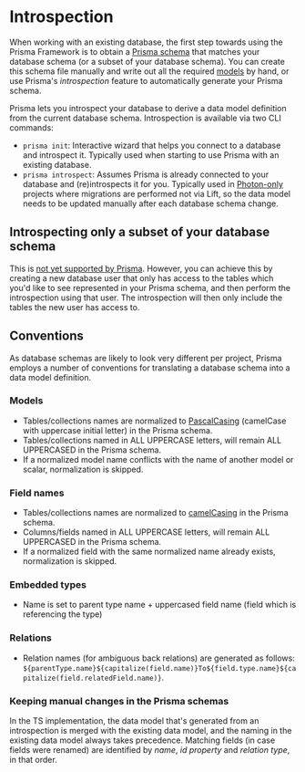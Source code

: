 # Introspection

When working with an existing database, the first step towards using the Prisma Framework is to obtain a [Prisma schema](./prisma-schema-file.md) that matches your database schema (or a subset of your database schema). You can create this schema file manually and write out all the required [models](./data-modeling.md#models) by hand, or use Prisma's _introspection_ feature to automatically generate your Prisma schema. 

Prisma lets you introspect your database to derive a data model definition from the current database schema. Introspection is available via two CLI commands:

- `prisma init`: Interactive wizard that helps you connect to a database and introspect it. Typically used when starting to use Prisma with an existing database.
- `prisma introspect`: Assumes Prisma is already connected to your database and (re)introspects it for you. Typically used in [Photon-only](./photon/use-only-photon.md) projects where migrations are performed not via Lift, so the data model needs to be updated manually after each database schema change.

## Introspecting only a subset of your database schema

This is [not yet supported by Prisma](https://github.com/prisma/prisma2/issues/807). However, you can achieve this by creating a new database user that only has access to the tables which you'd like to see represented in your Prisma schema, and then perform the introspection using that user. The introspection will then only include the tables the new user has access to.

## Conventions

As database schemas are likely to look very different per project, Prisma employs a number of conventions for translating a database schema into a data model definition.

### Models

- Tables/collections names are normalized to [PascalCasing](http://wiki.c2.com/?PascalCase) (camelCase with uppercase initial letter) in the Prisma schema.
- Tables/collections named in ALL UPPERCASE letters, will remain ALL UPPERCASED in the Prisma schema.
- If a normalized model name conflicts with the name of another model or scalar, normalization is skipped.

### Field names

- Tables/collections names are normalized to [camelCasing](http://wiki.c2.com/?CamelCase) in the Prisma schema.
- Columns/fields named in ALL UPPERCASE letters, will remain ALL UPPERCASED in the Prisma schema.
- If a normalized field with the same normalized name already exists, normalization is skipped.

### Embedded types

- Name is set to parent type name + uppercased field name (field which is referencing the type)

### Relations

- Relation names (for ambiguous back relations) are generated as follows: `${parentType.name}${capitalize(field.name)}To${field.type.name}${capitalize(field.relatedField.name)}`.

### Keeping manual changes in the Prisma schemas

In the TS implementation, the data model that's generated from an introspection is merged with the existing data model, and the naming in the existing data model always takes precedence. Matching fields (in case fields were renamed) are identified by _name_, _id property_ and _relation type_, in that order.
